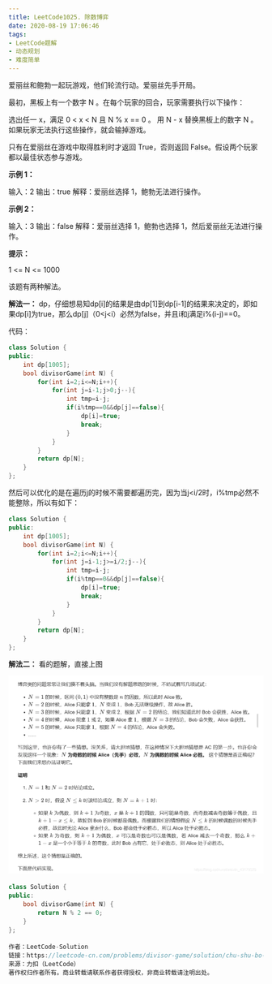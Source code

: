```yaml
---
title: LeetCode1025. 除数博弈
date: 2020-08-19 17:06:46
tags:
- LeetCode题解
- 动态规划
- 难度简单
---
```


爱丽丝和鲍勃一起玩游戏，他们轮流行动。爱丽丝先手开局。

<!-- more -->

最初，黑板上有一个数字 N 。在每个玩家的回合，玩家需要执行以下操作：

选出任一 x，满足 0 < x < N 且 N % x == 0 。
用 N - x 替换黑板上的数字 N 。
如果玩家无法执行这些操作，就会输掉游戏。

只有在爱丽丝在游戏中取得胜利时才返回 True，否则返回 False。假设两个玩家都以最佳状态参与游戏。

**示例 1：**

输入：2
输出：true
解释：爱丽丝选择 1，鲍勃无法进行操作。

**示例 2：**

输入：3
输出：false
解释：爱丽丝选择 1，鲍勃也选择 1，然后爱丽丝无法进行操作。


**提示：**

1 <= N <= 1000

该题有两种解法。

**解法一：**
dp，仔细想易知dp[i]的结果是由dp[1]到dp[i-1]的结果来决定的，即如果dp[i]为true，那么dp[j]（0<j<i）必然为false，并且i和j满足i%(i-j)==0。

代码：

```cpp
class Solution {
public:
    int dp[1005];
    bool divisorGame(int N) {
        for(int i=2;i<=N;i++){
            for(int j=i-1;j>0;j--){
                int tmp=i-j;
                if(i%tmp==0&&dp[j]==false){
                    dp[i]=true;
                    break;
                }
            }
        }
        return dp[N];
    }
};
```
然后可以优化的是在遍历j的时候不需要都遍历完，因为当j<i/2时，i%tmp必然不能整除，所以有如下：

```cpp
class Solution {
public:
    int dp[1005];
    bool divisorGame(int N) {
        for(int i=2;i<=N;i++){
            for(int j=i-1;j>=i/2;j--){
                int tmp=i-j;
                if(i%tmp==0&&dp[j]==false){
                    dp[i]=true;
                    break;
                }
            }
        }
        return dp[N];
    }
};
```

**解法二：**
看的题解，直接上图

![](/img/leetcode1025.png)

```cpp
class Solution {
public:
    bool divisorGame(int N) {
        return N % 2 == 0;
    }
};

作者：LeetCode-Solution
链接：https://leetcode-cn.com/problems/divisor-game/solution/chu-shu-bo-yi-by-leetcode-solution/
来源：力扣（LeetCode）
著作权归作者所有。商业转载请联系作者获得授权，非商业转载请注明出处。
```